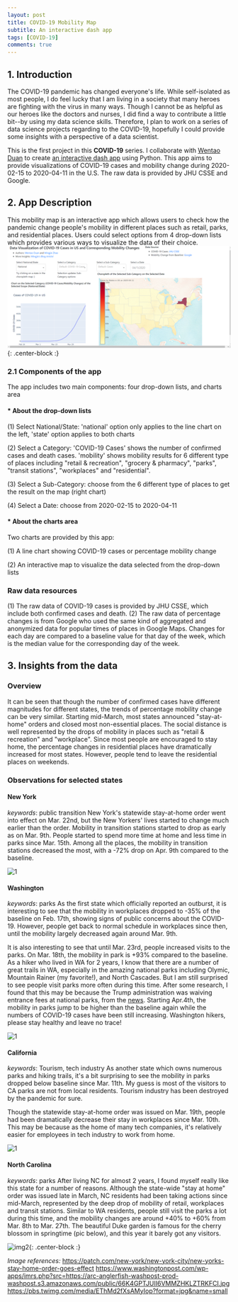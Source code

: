 ```yaml
---
layout: post
title: COVID-19 Mobility Map
subtitle: An interactive dash app 
tags: [COVID-19]
comments: true
---
```


## 1. Introduction
The COVID-19 pandemic has changed everyone's life. While self-isolated as most people, I do feel lucky that I am living in a society that many heroes are fighting with the virus in many ways. Though I cannot be as helpful as our heroes like the doctors and nurses, I did find a way to contribute a little bit--by using my data science skills. Therefore, I plan to work on a series of data science projects regarding to the COVID-19, hopefully I could provide some insights with a perspective of a data scientist.

This is the first project in this **COVID-19** series. I collaborate with [Wentao Duan](https://github.com/wduan31) to create [an interactive dash app](https://covid-19-mobility-map.herokuapp.com/) using Python. This app aims to provide visualizations of COVID-19 cases and mobility change during 2020-02-15 to 2020-04-11 in the U.S. The raw data is provided by JHU CSSE and Google.

## 2. App Description
This mobility map is an interactive app which allows users to check how the pandemic change people's mobility in different places such as retail, parks, and residential places. Users could select options from 4 drop-down lists which provides various ways to visualize the data of their choice.
![img1](https://github.com/mingjiezhao/mingjiezhao.github.io/blob/master/img/posts_imgs/COVID-19/covid-19-map1.png?raw=true){: .center-block :}
### 2.1 Components of the app
The app includes two main components: four drop-down lists, and charts area
#### * About the drop-down lists
(1) Select National/State: 'national' option only applies to the line chart on the left, 'state' option applies to both charts 

(2) Select a Category: 'COVID-19 Cases' shows the number of confirmed cases and death cases. 'mobility' shows mobility results for 6 different type of places including "retail & recreation", "grocery & pharmacy", "parks", "transit stations", "workplaces" and "residential".

(3) Select a Sub-Category: choose from the 6 different type of places to get the result on the map (right chart)

(4) Select a Date: choose from 2020-02-15 to 2020-04-11

#### * About the charts area
Two charts are provided by this app:

(1) A line chart showing COVID-19 cases or percentage mobility change 

(2) An interactive map to visualize the data selected from the drop-down lists
 
### Raw data resources

(1) The raw data of COVID-19 cases is provided by JHU CSSE, which include both confirmed cases and death.
(2) The raw data of percentage changes is from Google who used the same kind of aggregated and anonymized data for popular times of places in Google Maps. Changes for each day are compared to a baseline value for that day of the week, which is the median value for the corresponding day of the week.

## 3. Insights from the data
### Overview
It can be seen that though the number of confirmed cases have different magnitudes for different states, the trends of percentage mobility change can be very similar. Starting mid-March, most states announced "stay-at-home" orders and closed most non-essential places. The social distance is well represented by the drops of mobility in places such as "retail & recreation" and "workplace". Since most people are encouraged to stay home, the percentage changes in residential places have dramatically increased for most states. However, people tend to leave the residential places on weekends.  

### Observations for selected states
#### New York
*keywords*: public transition
New York's statewide stay-at-home order went into effect on Mar. 22nd, but the New Yorkers' lives started to change much earlier than the order. Mobility in transition stations started to drop as early as on Mar. 9th. People started to spend more time at home and less time in parks since Mar. 15th. Among all the places, the mobility in transition stations decreased the most, with a -72% drop on Apr. 9th compared to the baseline.

<td style="width: 114px;"><img src="https://patch.com/img/cdn20/shutterstock/23224711/20200322/070133/styles/patch_image/public/shutterstock-editorial-10590677p___22190019141.jpg" alt="1" width="329" height="197" /></td>

#### Washington
*keywords*: parks
As the first state which officially reported an outburst, it is interesting to see that the mobility in workplaces dropped to -35% of the baseline on Feb. 17th, showing signs of public concerns about the COVID-19. However, people get back to normal schedule in workplaces since then, until the mobility largely decreased again around Mar. 9th. 

It is also interesting to see that until Mar. 23rd, people increased visits to the parks. On Mar. 18th, the mobility in park is +93% compared to the baseline. As a hiker who lived in WA for 2 years, I know that there are a number of great trails in WA, especially in the amazing national parks including Olymic, Mountain Rainer (my favorite!), and North Cascades. But I am still surprised to see people visit parks more often during this time. After some research, I found that this may be because the Trump administration was waiving entrance fees at national parks, from the [news](https://www.washingtonpost.com/climate-environment/2020/03/19/national-parks-fees-waived/). Starting Apr.4th, the mobility in parks jump to be higher than the baseline again while the numbers of COVID-19 cases have been still increasing. Washington hikers, please stay healthy and leave no trace!
<td style="width: 114px;"><img src="https://www.washingtonpost.com/wp-apps/imrs.php?src=https://arc-anglerfish-washpost-prod-washpost.s3.amazonaws.com/public/66K4GPTJUII6VMMZHKLZTRKFCI.jpg" alt="1" width="429" height="297" /></td>

#### California
*keywords*: Tourism, tech industry
As another state which owns numerous parks and hiking trails, it's a bit surprising to see the mobility in parks dropped below baseline since Mar. 11th. My guess is most of the visitors to CA parks are not from local residents. Tourism industry has been destroyed by the pandemic for sure. 

Though the statewide stay-at-home order was issued on Mar. 19th, people had been dramatically decrease their stay in workplaces since Mar. 10th. This may be because as the home of many tech companies, it's relatively easier for employees in tech industry to work from home.
<td style="width: 114px;"><img src="https://pbs.twimg.com/media/EThMd2fXsAMyIop?format=jpg&name=small" alt="1" width="329" height="237" /></td>

#### North Carolina
*keywords*: parks
After living NC for almost 2 years, I found myself really like this state for a number of reasons. Although the state-wide "stay at home" order was issued late in March, NC residents had been taking actions since mid-March, represented by the deep drop of mobility of retail, workplaces and transit stations. Similar to WA residents, people still visit the parks a lot during this time, and the mobility changes are around +40% to +60% from Mar. 8th to Mar. 27th. The beautiful Duke garden is famous for the cherry blossom in springtime (pic below), and this year it barely got any visitors.

![img2](https://github.com/mingjiezhao/mingjiezhao.github.io/blob/master/img/posts_imgs/COVID-19/cherry_blossom.jepg?raw=true){: .center-block :}

*Image references:*
https://patch.com/new-york/new-york-city/new-yorks-stay-home-order-goes-effect
https://www.washingtonpost.com/wp-apps/imrs.php?src=https://arc-anglerfish-washpost-prod-washpost.s3.amazonaws.com/public/66K4GPTJUII6VMMZHKLZTRKFCI.jpg
https://pbs.twimg.com/media/EThMd2fXsAMyIop?format=jpg&name=small


